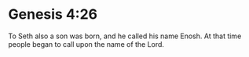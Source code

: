 # Genesis 4:26

To Seth also a son was born, and he called his name Enosh. At that time people began to call upon the name of the Lord.
